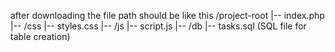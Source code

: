 after downloading  the file path should be like this
/project-root
  |-- index.php
  |-- /css
      |-- styles.css
  |-- /js
      |-- script.js
  |-- /db
      |-- tasks.sql (SQL file for table creation)
